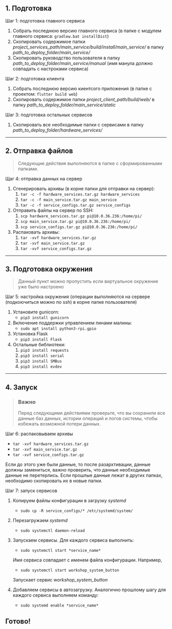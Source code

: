 ## 1. Подготовка
Шаг 1: подготовка главного сервиса
1. Собрать последнюю версию главного сервиса (в папке с модулем главного сервиса: `gradlew.bat installDist`)
2. Скопировать содержимое папки *project_services_path/main_service/build/install/main_service/* в папку *path_to_deploy_folder/main_service/*
3. Скопировать руководство пользователя в папку *path_to_deploy_folder/main_service/manual* (имя манула должно совпадать с настроками сервиса)

Шаг 2: подготовка клиента
1. Собрать последнюю версию киентсого приложения (в папке с проектом: `flutter build web`)
2. Скопировать содержимое папки *project_client_path/build/web/* в папку *path_to_deploy_folder/main_service/static*

Шаг 3: подготовка остальных сервисов
1. Скопировать все необходимые папки с сервисами в папку *path_to_deploy_folder/hardware_services/*
----
## 2. Отправка файлов
> Следующие действия выполняются в папке с сформированными папками.

Щаг 4: отправка данных на сервер
1. Сгенерировать архивы (в корне папки для отправки на сервер): 
    1. `tar -c -f hardware_services.tar.gz hardware_services`
    2. `tar -c -f main_service.tar.gz main_service`
    3. `tar -c -f service_configs.tar.gz service_configs`
2. Отправить файлы на сервер по SSH:
    1. `scp hardware_services.tar.gz pi@10.0.36.236:/home/pi/`
    2. `scp main_service.tar.gz pi@10.0.36.236:/home/pi/`
    3. `scp service_configs.tar.gz pi@10.0.36.236:/home/pi/`
3. Распаковать архивы:
    1. `tar -xvf hardware_services.tar.gz`
    2. `tar -xvf main_service.tar.gz`
    3. `tar -xvf service_configs.tar.gz`
---
## 3. Подготовка окружения 
> Данный пункт можно пропустить если виртуальное окружение уже было настроено

Шаг 5: настройка окружения (операции выполняются на сервере (подкоючиться можно по ssh) в корне папке пользователя)
1. Установите gunicorn: 
    * `pip3 install gunicorn`
2. Включение поддержки управлением пинами малины:
    * `sudo apt install python3-rpi.gpio`
3. Установка Flask 
    * `pip3 install Flask`
4. Остальные библиотеки:
    1. `pip3 install requests`
    2. `pip3 install serial`
    3. `pip3 install SMBus`
    4. `pip3 install evdev`
---
## 4. Запуск
> ### Важно 
> Перед следующими действиями проверьте, что вы сохранили все данные баз данных, истории операций и логов системы, чтобы избежать возможной потери данных.

Шаг 6: распаковываем архивы
* `tar -xvf hardware_services.tar.gz`
* `tar -xvf main_service.tar.gz`
* `tar -xvf service_configs.tar.gz`

Если до этого уже были данные, то после разархтивации, данные должны замениться, важно проверить, что данные необходимые данные не перетерлись. Если прошлые данные лежат в других папках, необходимо скопировать их в новые папки. 

Шаг 7: запуск сервисов
1. Копируем файлы конфигурации в загрузку *systemd*
    * `sudo cp -R service_configs/* /etc/systemd/system/`
2. Перезагружаем *systemd*
    * `sudo systemctl daemon-reload`
3. Запускаем сервисы. Для каждого сервиса выполнить:
    * `sudo systemctl start *service_name*`
    
    Имя сервиса совпадает с именем файла конфигурации. Например, 
    * `sudo systemctl start workshop_system_button` 

    Запускает сервис *workshop_system_button*
4. Добавляем сервисы в автозагрузку. Аналогично прошлому шагу для каждого сервиса выполняем команду:
    * `sudo systemd enable *service_name*`

## Готово!
